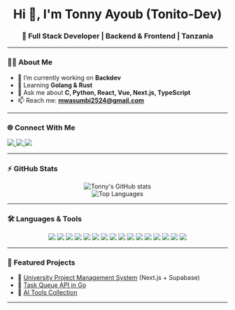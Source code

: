 <!-- Profile Header -->
<h1 align="center">Hi 👋, I'm Tonny Ayoub (Tonito-Dev)</h1>
<h3 align="center">🚀 Full Stack Developer | Backend & Frontend | Tanzania</h3>

---

### 👨‍💻 About Me
- 🔭 I’m currently working on **Backdev**  
- 🌱 Learning **Golang & Rust**  
- 💬 Ask me about **C, Python, React, Vue, Next.js, TypeScript**  
- 📫 Reach me: **mwasumbi2524@gmail.com**

---

### 🌐 Connect With Me
<p align="left">
  <a href="mailto:mwasumbi2524@gmail.com">
    <img src="https://img.shields.io/badge/Gmail-D14836?style=for-the-badge&logo=gmail&logoColor=white" />
  </a>
  <a href="https://www.linkedin.com/in/tonny-mwasumbi-376131267" target="_blank">
    <img src="https://img.shields.io/badge/LinkedIn-0077B5?style=for-the-badge&logo=linkedin&logoColor=white" />
  </a>
  <a href="https://twitter.com/YOUR-TWITTER" target="_blank">
    <img src="https://img.shields.io/badge/Twitter-1DA1F2?style=for-the-badge&logo=twitter&logoColor=white" />
  </a>
</p>

---

### ⚡ GitHub Stats
<p align="center">
  <img src="https://github-readme-stats-pied-one-82.vercel.app/api?username=tonito-dev&show_icons=true&theme=radical" alt="Tonny's GitHub stats" />
  <br/>
  <img src="https://github-readme-stats-pied-one-82.vercel.app/api/top-langs/?username=tonito-dev&layout=compact&theme=radical&cache_seconds=1800" alt="Top Languages" />
</p>

---

### 🛠️ Languages & Tools
<p align="center">
  <!-- Backend -->
  <img src="https://img.shields.io/badge/Go-00ADD8?style=for-the-badge&logo=go&logoColor=white" />
  <img src="https://img.shields.io/badge/Rust-000000?style=for-the-badge&logo=rust&logoColor=white" />
  <img src="https://img.shields.io/badge/Python-3776AB?style=for-the-badge&logo=python&logoColor=white" />
  <img src="https://img.shields.io/badge/C-00599C?style=for-the-badge&logo=c&logoColor=white" />

  <!-- Frontend -->
  <img src="https://img.shields.io/badge/React-20232A?style=for-the-badge&logo=react&logoColor=61DAFB" />
  <img src="https://img.shields.io/badge/Next.js-000000?style=for-the-badge&logo=nextdotjs&logoColor=white" />
  <img src="https://img.shields.io/badge/Vue.js-35495E?style=for-the-badge&logo=vuedotjs&logoColor=4FC08D" />
  <img src="https://img.shields.io/badge/TypeScript-3178C6?style=for-the-badge&logo=typescript&logoColor=white" />

  <!-- Databases -->
  <img src="https://img.shields.io/badge/PostgreSQL-316192?style=for-the-badge&logo=postgresql&logoColor=white" />
  <img src="https://img.shields.io/badge/MongoDB-4EA94B?style=for-the-badge&logo=mongodb&logoColor=white" />
  <img src="https://img.shields.io/badge/MySQL-005C84?style=for-the-badge&logo=mysql&logoColor=white" />

  <!-- DevOps -->
  <img src="https://img.shields.io/badge/Docker-2496ED?style=for-the-badge&logo=docker&logoColor=white" />
  <img src="https://img.shields.io/badge/Kubernetes-326CE5?style=for-the-badge&logo=kubernetes&logoColor=white" />
  <img src="https://img.shields.io/badge/Linux-FCC624?style=for-the-badge&logo=linux&logoColor=black" />

  <!-- Cloud -->
  <img src="https://img.shields.io/badge/AWS-232F3E?style=for-the-badge&logo=amazonaws&logoColor=white" />
  <img src="https://img.shields.io/badge/GCP-4285F4?style=for-the-badge&logo=googlecloud&logoColor=white" />
</p>

---

### 🚀 Featured Projects
- 🔹 [University Project Management System](https://github.com/YOUR-REPO) (Next.js + Supabase)  
- 🔹 [Task Queue API in Go](https://github.com/YOUR-REPO)  
- 🔹 [AI Tools Collection](https://github.com/YOUR-REPO)  

---
